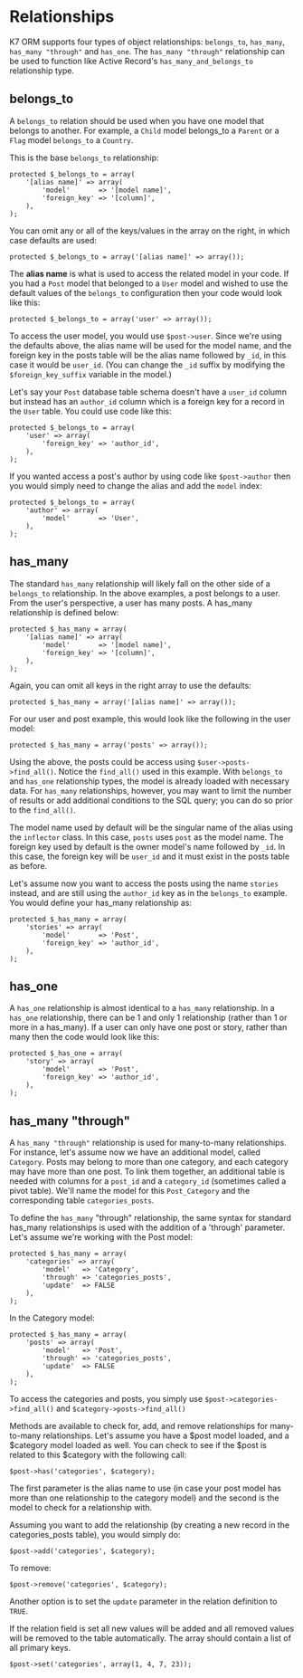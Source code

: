 # Relationships

K7 ORM supports four types of object relationships: `belongs_to`, `has_many`, `has_many "through"` and `has_one`. The `has_many "through"` relationship can be used to function like Active Record's `has_many_and_belongs_to` relationship type.

## belongs_to

A `belongs_to` relation should be used when you have one model that belongs to another. For example, a `Child` model belongs_to a `Parent` or a `Flag` model `belongs_to` a `Country`.

This is the base `belongs_to` relationship:

	protected $_belongs_to = array(
		'[alias name]' => array(
			'model'       => '[model name]',
			'foreign_key' => '[column]',
		),
	);

You can omit any or all of the keys/values in the array on the right, in which case defaults are used:

	protected $_belongs_to = array('[alias name]' => array());

The **alias name** is what is used to access the related model in your code. If you had a `Post` model that belonged to a `User` model and wished to use the default values of the `belongs_to` configuration then your code would look like this:

	protected $_belongs_to = array('user' => array());

To access the user model, you would use `$post->user`.  Since we're using the defaults above, the alias name will be used for the model name, and the foreign key in the posts table will be the alias name followed by `_id`, in this case it would be `user_id`. (You can change the `_id` suffix by modifying the `$foreign_key_suffix` variable in the model.)

Let's say your `Post` database table schema doesn't have a `user_id` column but instead has an `author_id` column which is a foreign key for a record in the `User` table. You could use code like this:

	protected $_belongs_to = array(
		'user' => array(
			'foreign_key' => 'author_id',
		),
	);

If you wanted access a post's author by using code like `$post->author` then you would simply need to change the alias and add the `model` index:

	protected $_belongs_to = array(
		'author' => array(
			'model'       => 'User',
		),
	);

## has_many

The standard `has_many` relationship will likely fall on the other side of a `belongs_to` relationship.  In the above examples, a post belongs to a user.  From the user's perspective, a user has many posts. A has_many relationship is defined below:

	protected $_has_many = array(
		'[alias name]' => array(
			'model'       => '[model name]',
			'foreign_key' => '[column]',
		),
	);

Again, you can omit all keys in the right array to use the defaults:

	protected $_has_many = array('[alias name]' => array());

For our user and post example, this would look like the following in the user model:

	protected $_has_many = array('posts' => array());

Using the above, the posts could be access using `$user->posts->find_all()`.  Notice the `find_all()` used in this example. With `belongs_to` and `has_one` relationship types, the model is already loaded with necessary data.  For `has_many` relationships, however, you may want to limit the number of results or add additional conditions to the SQL query; you can do so prior to the `find_all()`.

The model name used by default will be the singular name of the alias using the `inflector` class.  In this case, `posts` uses `post` as the model name.  The foreign key used by default is the owner model's name followed by `_id`.  In this case, the foreign key will be `user_id` and it must exist in the posts table as before.

Let's assume now you want to access the posts using the name `stories` instead, and are still using the `author_id` key as in the `belongs_to` example.  You would define your has_many relationship as:

	protected $_has_many = array(
		'stories' => array(
			'model'       => 'Post',
			'foreign_key' => 'author_id',
		),
	);

## has_one

A `has_one` relationship is almost identical to a `has_many` relationship.  In a `has_one` relationship, there can be 1 and only 1 relationship (rather than 1 or more in a has_many). If a user can only have one post or story, rather than many then the code would look like this:

	protected $_has_one = array(
		'story' => array(
			'model'       => 'Post',
			'foreign_key' => 'author_id',
		),
	);

## has_many "through"

A `has_many "through"` relationship is used for many-to-many relationships.  For instance, let's assume now we have an additional model, called `Category`.  Posts may belong to more than one category, and each category may have more than one post.  To link them together, an additional table is needed with columns for a `post_id` and a `category_id` (sometimes called a pivot table).  We'll name the model for this `Post_Category` and the corresponding table `categories_posts`.

To define the `has_many` "through" relationship, the same syntax for standard has_many relationships is used with the addition of a 'through' parameter.  Let's assume we're working with the Post model:

	protected $_has_many = array(
		'categories' => array(
			'model'   => 'Category',
			'through' => 'categories_posts',
			'update'  => FALSE
		),
	);

In the Category model:

	protected $_has_many = array(
		'posts' => array(
			'model'   => 'Post',
			'through' => 'categories_posts',
			'update'  => FALSE
		),
	);

To access the categories and posts, you simply use `$post->categories->find_all()` and `$category->posts->find_all()`

Methods are available to check for, add, and remove relationships for many-to-many relationships.  Let's assume you have a $post model loaded, and a $category model loaded as well.  You can check to see if the $post is related to this $category with the following call:

	$post->has('categories', $category);

The first parameter is the alias name to use (in case your post model has more than one relationship to the category model) and the second is the model to check for a relationship with.

Assuming you want to add the relationship (by creating a new record in the categories_posts table), you would simply do:

	$post->add('categories', $category);

To remove:

	$post->remove('categories', $category);

Another option is to set the `update` parameter in the relation definition to `TRUE`.

If the relation field is set all new values will be added and all removed values will be removed to the table automatically. The array should contain a list of all primary keys.

	$post->set('categories', array(1, 4, 7, 23));

